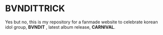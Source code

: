 # BVNDITTRICK
Yes but no, this is my repository for a fanmade website to celebrate korean idol group, **BVNDIT** , latest album release, **CARNIVAL**.
